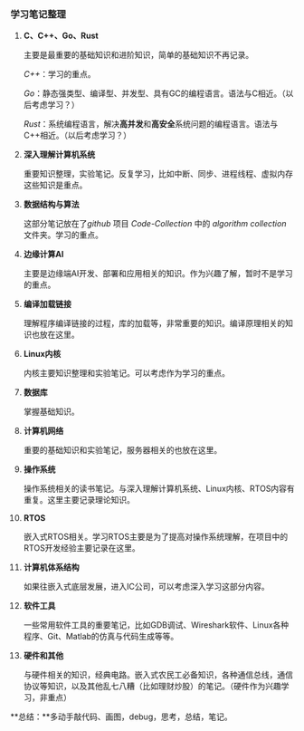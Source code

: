 ### 学习笔记整理

1. **C、C++、Go、Rust**

   主要是最重要的基础知识和进阶知识，简单的基础知识不再记录。

   *C++*：学习的重点。

   *Go*：静态强类型、编译型、并发型、具有GC的编程语言。语法与C相近。（以后考虑学习？）

   *Rust*：系统编程语言，解决**高并发**和**高安全**系统问题的编程语言。语法与C++相近。（以后考虑学习？）

2. **深入理解计算机系统**

   重要知识整理，实验笔记。反复学习，比如中断、同步、进程线程、虚拟内存这些知识是重点。

3. **数据结构与算法**

   这部分笔记放在了*github* 项目 *Code-Collection* 中的 *algorithm collection* 文件夹。学习的重点。

4. **边缘计算AI**

   主要是边缘端AI开发、部署和应用相关的知识。作为兴趣了解，暂时不是学习的重点。

5. **编译加载链接**

   理解程序编译链接的过程，库的加载等，非常重要的知识。编译原理相关的知识也放在这里。

6. **Linux内核**

   内核主要知识整理和实验笔记。可以考虑作为学习的重点。

7. **数据库**

   掌握基础知识。

8. **计算机网络**

   重要的基础知识和实验笔记，服务器相关的也放在这里。

9. **操作系统**

   操作系统相关的读书笔记。与深入理解计算机系统、Linux内核、RTOS内容有重复。这里主要记录理论知识。

10. **RTOS**

    嵌入式RTOS相关。学习RTOS主要是为了提高对操作系统理解，在项目中的RTOS开发经验主要记录在这里。

11. **计算机体系结构**

    如果往嵌入式底层发展，进入IC公司，可以考虑深入学习这部分内容。

12. **软件工具**

    一些常用软件工具的重要笔记，比如GDB调试、Wireshark软件、Linux各种程序、Git、Matlab的仿真与代码生成等等。
    
13. **硬件和其他**

    与硬件相关的知识，经典电路。嵌入式农民工必备知识，各种通信总线，通信协议等知识，以及其他乱七八糟（比如理财炒股）的笔记。（硬件作为兴趣学习，非重点）



**总结：**多动手敲代码、画图，debug，思考，总结，笔记。